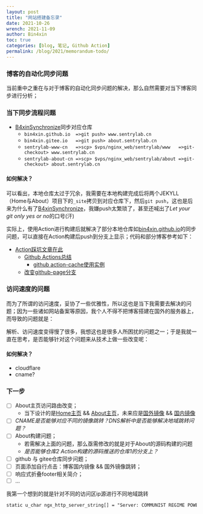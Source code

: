 ```yaml
---
layout: post
title: "网站搭建备忘录"
date: 2021-10-26
wrench: 2021-11-09
author: Bin4xin
toc: true
categories: [blog, 笔记, Github Action]
permalink: /blog/2021/memorandum-todo/
---
```


> [2021/10/26/21:04:22]: [部分问题总结]

### 博客的自动化同步问题

当前重中之重在与对于博客的自动化同步问题的解决，那么自然需要对当下博客同步进行分析；

### 当下同步流程问题

- [B4xinSynchronize]({{site.githubAccess}}/B4xinSynchronize)同步对应仓库
	- `bin4xin.github.io  =>git push> www.sentrylab.cn`
	- `bin4xin.gitee.io   =>git push> about.sentrylab.cn`
	- `sentrylab-www-cn   =>scp> $vps/nginx_web/sentrylab/www   =>git-checkout> www.sentrylab.cn`
	- `sentrylab-about-cn =>scp> $vps/nginx_web/sentrylab/about =>git-checkout> about.sentrylab.cn`

#### 如何解决？

可以看出，本地仓库太过于冗余，我需要在本地构建完成后将两个JEKYLL（Home与About）项目下的`_site`拷贝到对应仓库下，然后`git push`，这也是后来为什么有了[B4xinSynchronize]({{site.githubAccess}}/B4xinSynchronize)，我嫌push太繁琐了，甚至还喊出了*Let your git only yes or no*的口号(汗)

实际上，使用Action进行构建后就解决了部分本地仓库如[bin4xin.github.io]({{site.githubAccess}}/bin4xin.github.io)的同步问题，可以直接在Action构建后push到分支上显示；代码和部分博客参考如下：

- [Action踩坑文章在此](/event/2021/Jekyll-site-routers-and-config/)
    - [Github Actions总结](https://jasonkayzk.github.io/2020/08/28/Github-Actions%E6%80%BB%E7%BB%93/)
        - [github action-cache使用实例](https://raw.githubusercontent.com/ustclug/website/master/.github/workflows/build.yml)
    - [改变github-page分支](https://stackoverflow.com/questions/14040754/deleting-remote-master-branch-refused-due-to-being-the-current-branch)

### 访问速度的问题

而为了所谓的访问速度，妥协了一些优雅性，所以这也是当下我需要去解决的问题；因为一些诸如网站备案等原因，我个人不得不把博客搭建在国外的服务器上，而导致的问题就是：

解析、访问速度变得慢了很多，我想这也是很多人所困扰的问题之一；于是我就一直在思考，是否能够针对这个问题来从技术上做一些改变呢：

#### 如何解决？

- cloudflare
- cname?


### 下一步

- [ ] About主页访问路由改变；
    - 当下设计的是[Home主页]({{site.githubIO}}) && [About主页]({{site.giteeIO}})，未来应是[国外镜像]({{site.githubIO}}/about) && [国内镜像]({{site.giteeIO}}/about)
- [ ] *CNAME是否能够对应不同的镜像跳转？DNS解析中是否能够解决地域跳转问题？*
- [ ] About构建问题；
    - 若需解决上面的问题，那么亟需修改的就是对于About的源码构建的问题
    - *是否能够仓库2 Action构建的源码推送的仓库1的分支上？*
- [ ] github 与 gitee仓库同步问题；
- [ ] 页面添加自行点击：博客国内镜像 && 国外镜像跳转；
- [ ] 响应式折叠footer相关简介；
- [ ] ...

我第一个想到的就是针对不同的访问区ip源进行不同地域跳转

```xml
static u_char ngx_http_server_string[] = "Server: COMMUNIST REGIME POWER SUPREME" CRLF;
```